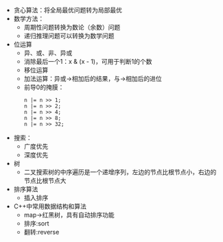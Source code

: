 * 贪心算法：将全局最优问题转为局部最优
* 数学方法：
  * 周期性问题转换为数论（余数）问题
  * 递归推理问题可以转换为数学问题
* 位运算
  * 异、或、非、异或
  * 消除最后一个1：x & (x - 1)，可用于判断1的个数
  * 移位运算
  * 加法运算：异或->相加后的结果，与->相加后的进位
  * 前导0的掩膜：
    ```
    n |= n >> 1; 
    n |= n >> 2; 
    n |= n >> 4; 
    n |= n >> 8; 
    n |= n >> 32;
    ```
* 搜索：
  * 广度优先
  * 深度优先
* 树
  * 二叉搜索树的中序遍历是一个递增序列，左边的节点比根节点小，右边的节点比根节点大
* 排序算法
  * 插入排序
* C++中常用数据结构和算法
  * map->红黑树，具有自动排序功能
  * 排序:sort
  * 翻转:reverse